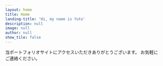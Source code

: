 ```yaml
---
layout: home
title: Home
landing-title: 'Hi, my name is Yuto'
description: null
image: null
author: null
show_tile: false
---
```

<!-- Global site tag (gtag.js) - Google Analytics -->
<script async src="https://www.googletagmanager.com/gtag/js?id=UA-168643865-1"></script>
<script>
  window.dataLayer = window.dataLayer || [];
  function gtag(){dataLayer.push(arguments);}
  gtag('js', new Date());

  gtag('config', 'UA-168643865-1');
</script>

当ポートフォリオサイトにアクセスいただきありがとうございます。
お気軽にご連絡ください。
